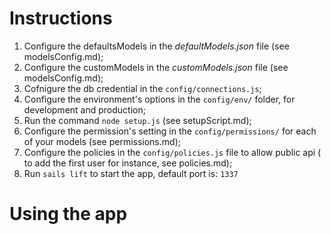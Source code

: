 # Instructions
1. Configure the defaultsModels in the *defaultModels.json* file (see modelsConfig.md);
2. Configure the customModels in the *customModels.json* file (see modelsConfig.md);
3. Cofnigure the db credential in the `config/connections.js`;
4. Configure the environment's options in the `config/env/` folder, for development and production;
5. Run the command `node setup.js` (see setupScript.md);
6. Configure the permission's setting in the `config/permissions/` for each of your models (see permissions.md);
7. Configure the policies in the `config/policies.js` file to allow public api ( to add the first user for instance, see policies.md);
8. Run `sails lift` to start the app, default port is: `1337`


# Using the app

